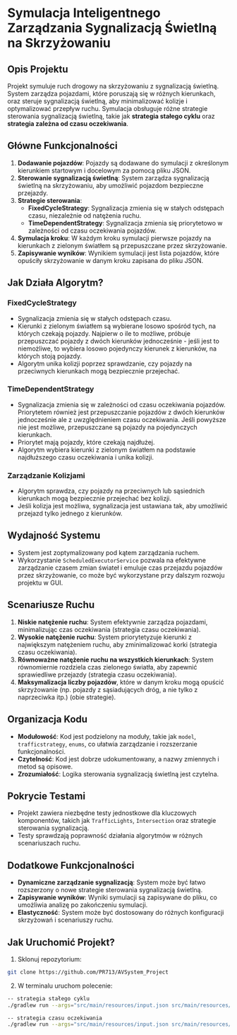 # Symulacja Inteligentnego Zarządzania Sygnalizacją Świetlną na Skrzyżowaniu

## Opis Projektu

Projekt symuluje ruch drogowy na skrzyżowaniu z sygnalizacją świetlną. System zarządza pojazdami, które poruszają się w różnych kierunkach, oraz steruje sygnalizacją świetlną, aby minimalizować kolizje i optymalizować przepływ ruchu. Symulacja obsługuje różne strategie sterowania sygnalizacją świetlną, takie jak **strategia stałego cyklu** oraz **strategia zależna od czasu oczekiwania**.

## Główne Funkcjonalności

1. **Dodawanie pojazdów**: Pojazdy są dodawane do symulacji z określonym kierunkiem startowym i docelowym za pomocą pliku JSON.
2. **Sterowanie sygnalizacją świetlną**: System zarządza sygnalizacją świetlną na skrzyżowaniu, aby umożliwić pojazdom bezpieczne przejazdy.
3. **Strategie sterowania**:
   - **FixedCycleStrategy**: Sygnalizacja zmienia się w stałych odstępach czasu, niezależnie od natężenia ruchu.
   - **TimeDependentStrategy**: Sygnalizacja zmienia się priorytetowo w zależności od czasu oczekiwania pojazdów.
4. **Symulacja kroku**: W każdym kroku symulacji  pierwsze pojazdy na kierunkach z zielonym światłem są przepuszczane przez skrzyżowanie.
5. **Zapisywanie wyników**: Wynikiem symulacji jest lista pojazdów, które opuściły skrzyżowanie w danym kroku zapisana do pliku JSON.

## Jak Działa Algorytm?

### FixedCycleStrategy
- Sygnalizacja zmienia się w stałych odstępach czasu.
- Kierunki z zielonym światłem są wybierane losowo spośród tych, na których czekają pojazdy. Najpierw o ile to możliwe, próbuje przepuszczać pojazdy z dwóch kierunków jednocześnie - jeśli jest to niemożliwe, to wybiera losowo pojedynczy kierunek z kierunków, na których stoją pojazdy.
- Algorytm unika kolizji poprzez sprawdzanie, czy pojazdy na przeciwnych kierunkach mogą bezpiecznie przejechać.

### TimeDependentStrategy
- Sygnalizacja zmienia się w zależności od czasu oczekiwania pojazdów. Priorytetem również jest przepuszczanie pojazdów z dwóch kierunków jednocześnie ale z uwzględnieniem czasu oczekiwania. Jeśli powyższe nie jest możliwe, przepuszczane są pojazdy na pojedynczych kierunkach.
- Priorytet mają pojazdy, które czekają najdłużej.
- Algorytm wybiera kierunki z zielonym światłem na podstawie najdłuższego czasu oczekiwania i unika kolizji.

### Zarządzanie Kolizjami
- Algorytm sprawdza, czy pojazdy na przeciwnych lub sąsiednich kierunkach mogą bezpiecznie przejechać bez kolizji.
- Jeśli kolizja jest możliwa, sygnalizacja jest ustawiana tak, aby umożliwić przejazd tylko jednego z kierunków.

## Wydajność Systemu

- System jest zoptymalizowany pod kątem zarządzania ruchem.
- Wykorzystanie `ScheduledExecutorService` pozwala na efektywne zarządzanie czasem zmian świateł i emuluje czas przejazdu pojazdów przez skrzyżowanie, co może być wykorzystane przy dalszym rozwoju projektu w GUI.

## Scenariusze Ruchu

1. **Niskie natężenie ruchu**: System efektywnie zarządza pojazdami, minimalizując czas oczekiwania (strategia czasu oczekiwania).
2. **Wysokie natężenie ruchu**: System priorytetyzuje kierunki z największym natężeniem ruchu, aby zminimalizować korki (strategia czasu oczekiwania).
3. **Równoważne natężenie ruchu na wszystkich kierunkach**: System równomiernie rozdziela czas zielonego światła, aby zapewnić sprawiedliwe przejazdy (strategia czasu oczekiwania).
4. **Maksymalizacja liczby pojazdów**, które w danym kroku mogą opuścić skrzyżowanie (np. pojazdy z sąsiadujących dróg, a nie tylko z naprzeciwka itp.) (obie strategie).

## Organizacja Kodu

- **Modułowość**: Kod jest podzielony na moduły, takie jak `model`, `trafficstrategy`, `enums`, co ułatwia zarządzanie i rozszerzanie funkcjonalności.
- **Czytelność**: Kod jest dobrze udokumentowany, a nazwy zmiennych i metod są opisowe.
- **Zrozumiałość**: Logika sterowania sygnalizacją świetlną jest czytelna.

## Pokrycie Testami

- Projekt zawiera niezbędne testy jednostkowe dla kluczowych komponentów, takich jak `TrafficLights`, `Intersection` oraz strategie sterowania sygnalizacją.
- Testy sprawdzają poprawność działania algorytmów w różnych scenariuszach ruchu.

## Dodatkowe Funkcjonalności

- **Dynamiczne zarządzanie sygnalizacją**: System może być łatwo rozszerzony o nowe strategie sterowania sygnalizacją świetlną.
- **Zapisywanie wyników**: Wyniki symulacji są zapisywane do pliku, co umożliwia analizę po zakończeniu symulacji.
- **Elastyczność**: System może być dostosowany do różnych konfiguracji skrzyżowań i scenariuszy ruchu.

## Jak Uruchomić Projekt?

1. Sklonuj repozytorium:
```bash
git clone https://github.com/PR713/AVSystem_Project
```

2. W terminalu uruchom polecenie:

```bash
-- strategia stałego cyklu
./gradlew run --args="src/main/resources/input.json src/main/resources/output.json fixed"

-- strategia czasu oczekiwania
./gradlew run --args="src/main/resources/input.json src/main/resources/output.json time"
```
